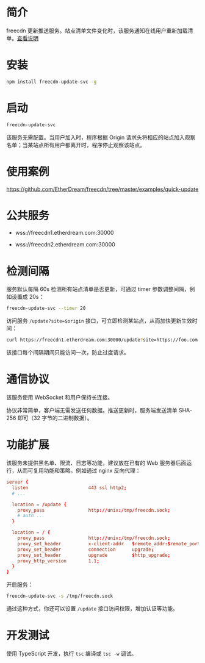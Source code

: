 # 简介

freecdn 更新推送服务。站点清单文件变化时，该服务通知在线用户重新加载清单。[查看说明](https://github.com/EtherDream/freecdn/blob/master/docs/feature/readme.md#%E8%B5%84%E6%BA%90%E5%BF%AB%E9%80%9F%E6%9B%B4%E6%96%B0)


# 安装

```bash
npm install freecdn-update-svc -g
```


# 启动

```bash
freecdn-update-svc
```

该服务无需配置。当用户加入时，程序根据 Origin 请求头将相应的站点加入观察名单；当某站点所有用户都离开时，程序停止观察该站点。


# 使用案例

https://github.com/EtherDream/freecdn/tree/master/examples/quick-update


# 公共服务

* wss://freecdn1.etherdream.com:30000

* wss://freecdn2.etherdream.com:30000


# 检测间隔

服务默认每隔 60s 检测所有站点清单是否更新，可通过 timer 参数调整间隔，例如设置成 20s：

```bash
freecdn-update-svc --timer 20
```

访问服务 `/update?site=$origin` 接口，可立即检测某站点，从而加快更新生效时间：

```bash
curl https://freecdn1.etherdream.com:30000/update?site=https://foo.com
```

该接口每个间隔期间只能访问一次，防止过度请求。


# 通信协议

该服务使用 WebSocket 和用户保持长连接。

协议非常简单，客户端无需发送任何数据。推送更新时，服务端发送清单 SHA-256 即可（32 字节的二进制数据）。


# 功能扩展

该服务未提供黑名单、限流、日志等功能，建议放在已有的 Web 服务器后面运行，从而可复用功能和策略。例如通过 nginx 反向代理：

```conf
server {
  listen                      443 ssl http2;
  # ...

  location = /update {
    proxy_pass                http://unix:/tmp/freecdn.sock;
    # auth ...
  }

  location = / {
    proxy_pass                http://unix:/tmp/freecdn.sock;
    proxy_set_header          x-client-addr   $remote_addr:$remote_port;
    proxy_set_header          connection      upgrade;
    proxy_set_header          upgrade         $http_upgrade;
    proxy_http_version        1.1;
  }
}
```

开启服务：

```bash
freecdn-update-svc -s /tmp/freecdn.sock
```

通过这种方式，你还可以设置 `/update` 接口访问权限，增加认证等功能。


# 开发测试

使用 TypeScript 开发，执行 `tsc` 编译或 `tsc -w` 调试。